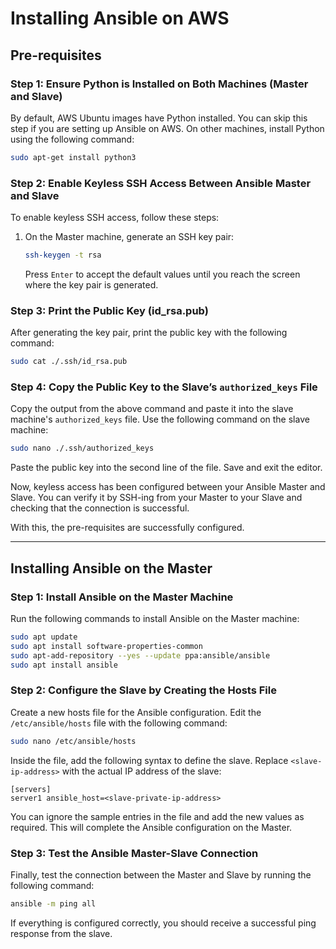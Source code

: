 
# Installing Ansible on AWS

## Pre-requisites

### Step 1: Ensure Python is Installed on Both Machines (Master and Slave)
By default, AWS Ubuntu images have Python installed. You can skip this step if you are setting up Ansible on AWS. On other machines, install Python using the following command:
```bash
sudo apt-get install python3
```

### Step 2: Enable Keyless SSH Access Between Ansible Master and Slave
To enable keyless SSH access, follow these steps:

1. On the Master machine, generate an SSH key pair:
    ```bash
    ssh-keygen -t rsa
    ```
    Press `Enter` to accept the default values until you reach the screen where the key pair is generated.

### Step 3: Print the Public Key (id_rsa.pub)
After generating the key pair, print the public key with the following command:
```bash
sudo cat ./.ssh/id_rsa.pub
```

### Step 4: Copy the Public Key to the Slave’s `authorized_keys` File
Copy the output from the above command and paste it into the slave machine's `authorized_keys` file. Use the following command on the slave machine:
```bash
sudo nano ./.ssh/authorized_keys
```
Paste the public key into the second line of the file. Save and exit the editor.

Now, keyless access has been configured between your Ansible Master and Slave. You can verify it by SSH-ing from your Master to your Slave and checking that the connection is successful.

With this, the pre-requisites are successfully configured.

---

## Installing Ansible on the Master

### Step 1: Install Ansible on the Master Machine
Run the following commands to install Ansible on the Master machine:
```bash
sudo apt update
sudo apt install software-properties-common
sudo apt-add-repository --yes --update ppa:ansible/ansible
sudo apt install ansible
```

### Step 2: Configure the Slave by Creating the Hosts File
Create a new hosts file for the Ansible configuration. Edit the `/etc/ansible/hosts` file with the following command:
```bash
sudo nano /etc/ansible/hosts
```

Inside the file, add the following syntax to define the slave. Replace `<slave-ip-address>` with the actual IP address of the slave:
```
[servers]
server1 ansible_host=<slave-private-ip-address>
```
You can ignore the sample entries in the file and add the new values as required. This will complete the Ansible configuration on the Master.

### Step 3: Test the Ansible Master-Slave Connection
Finally, test the connection between the Master and Slave by running the following command:
```bash
ansible -m ping all
```

If everything is configured correctly, you should receive a successful ping response from the slave.

